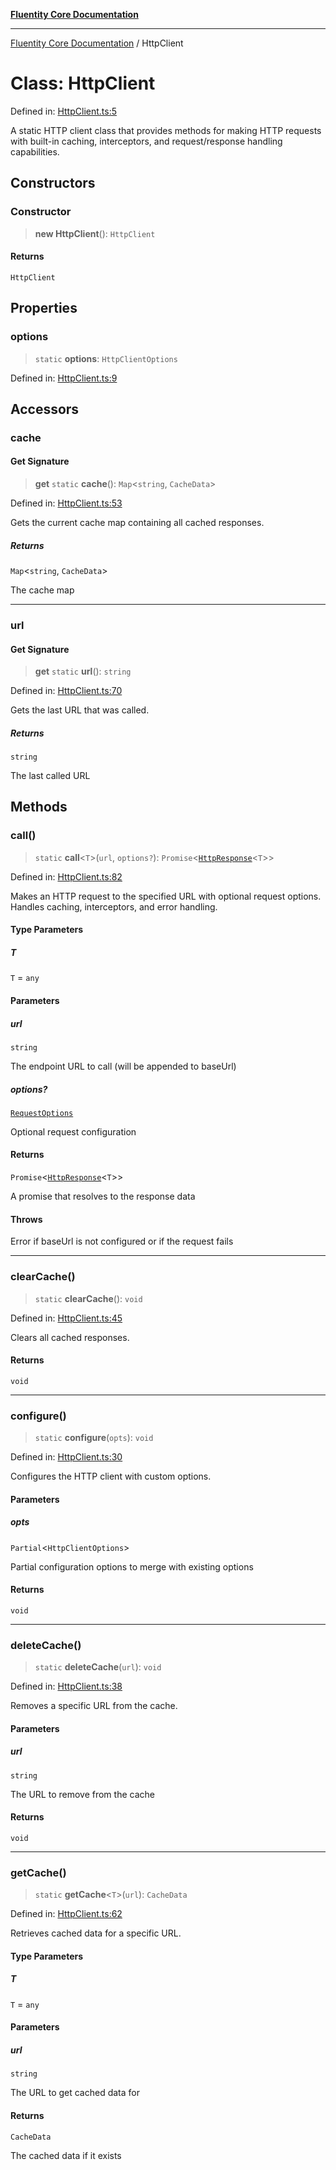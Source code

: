 [**Fluentity Core Documentation**](../README.md)

***

[Fluentity Core Documentation](../globals.md) / HttpClient

# Class: HttpClient

Defined in: [HttpClient.ts:5](https://github.com/cedricpierre/fluentity-core/blob/8e2af2c49efe8e91127ddf71a1f873baf08b923d/src/HttpClient.ts#L5)

A static HTTP client class that provides methods for making HTTP requests with built-in caching,
interceptors, and request/response handling capabilities.

## Constructors

### Constructor

> **new HttpClient**(): `HttpClient`

#### Returns

`HttpClient`

## Properties

### options

> `static` **options**: `HttpClientOptions`

Defined in: [HttpClient.ts:9](https://github.com/cedricpierre/fluentity-core/blob/8e2af2c49efe8e91127ddf71a1f873baf08b923d/src/HttpClient.ts#L9)

## Accessors

### cache

#### Get Signature

> **get** `static` **cache**(): `Map`\<`string`, `CacheData`\>

Defined in: [HttpClient.ts:53](https://github.com/cedricpierre/fluentity-core/blob/8e2af2c49efe8e91127ddf71a1f873baf08b923d/src/HttpClient.ts#L53)

Gets the current cache map containing all cached responses.

##### Returns

`Map`\<`string`, `CacheData`\>

The cache map

***

### url

#### Get Signature

> **get** `static` **url**(): `string`

Defined in: [HttpClient.ts:70](https://github.com/cedricpierre/fluentity-core/blob/8e2af2c49efe8e91127ddf71a1f873baf08b923d/src/HttpClient.ts#L70)

Gets the last URL that was called.

##### Returns

`string`

The last called URL

## Methods

### call()

> `static` **call**\<`T`\>(`url`, `options?`): `Promise`\<[`HttpResponse`](../type-aliases/HttpResponse.md)\<`T`\>\>

Defined in: [HttpClient.ts:82](https://github.com/cedricpierre/fluentity-core/blob/8e2af2c49efe8e91127ddf71a1f873baf08b923d/src/HttpClient.ts#L82)

Makes an HTTP request to the specified URL with optional request options.
Handles caching, interceptors, and error handling.

#### Type Parameters

##### T

`T` = `any`

#### Parameters

##### url

`string`

The endpoint URL to call (will be appended to baseUrl)

##### options?

[`RequestOptions`](../interfaces/RequestOptions.md)

Optional request configuration

#### Returns

`Promise`\<[`HttpResponse`](../type-aliases/HttpResponse.md)\<`T`\>\>

A promise that resolves to the response data

#### Throws

Error if baseUrl is not configured or if the request fails

***

### clearCache()

> `static` **clearCache**(): `void`

Defined in: [HttpClient.ts:45](https://github.com/cedricpierre/fluentity-core/blob/8e2af2c49efe8e91127ddf71a1f873baf08b923d/src/HttpClient.ts#L45)

Clears all cached responses.

#### Returns

`void`

***

### configure()

> `static` **configure**(`opts`): `void`

Defined in: [HttpClient.ts:30](https://github.com/cedricpierre/fluentity-core/blob/8e2af2c49efe8e91127ddf71a1f873baf08b923d/src/HttpClient.ts#L30)

Configures the HTTP client with custom options.

#### Parameters

##### opts

`Partial`\<`HttpClientOptions`\>

Partial configuration options to merge with existing options

#### Returns

`void`

***

### deleteCache()

> `static` **deleteCache**(`url`): `void`

Defined in: [HttpClient.ts:38](https://github.com/cedricpierre/fluentity-core/blob/8e2af2c49efe8e91127ddf71a1f873baf08b923d/src/HttpClient.ts#L38)

Removes a specific URL from the cache.

#### Parameters

##### url

`string`

The URL to remove from the cache

#### Returns

`void`

***

### getCache()

> `static` **getCache**\<`T`\>(`url`): `CacheData`

Defined in: [HttpClient.ts:62](https://github.com/cedricpierre/fluentity-core/blob/8e2af2c49efe8e91127ddf71a1f873baf08b923d/src/HttpClient.ts#L62)

Retrieves cached data for a specific URL.

#### Type Parameters

##### T

`T` = `any`

#### Parameters

##### url

`string`

The URL to get cached data for

#### Returns

`CacheData`

The cached data if it exists
